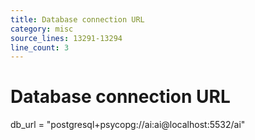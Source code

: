 ```yaml
---
title: Database connection URL
category: misc
source_lines: 13291-13294
line_count: 3
---
```


# Database connection URL
db_url = "postgresql+psycopg://ai:ai@localhost:5532/ai"

